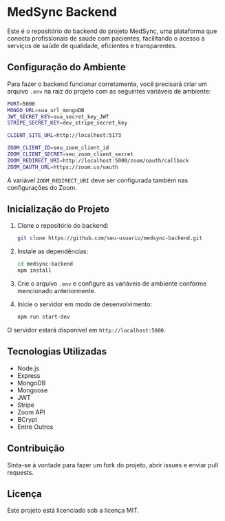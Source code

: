 # MedSync Backend

Este é o repositório do backend do projeto MedSync, uma plataforma que conecta profissionais de saúde com pacientes, facilitando o acesso a serviços de saúde de qualidade, eficientes e transparentes.

## Configuração do Ambiente

Para fazer o backend funcionar corretamente, você precisará criar um arquivo `.env` na raiz do projeto com as seguintes variáveis de ambiente:

```sh
PORT=5000
MONGO_URL=sua_url_mongoDB
JWT_SECRET_KEY=sua_secret_key_JWT
STRIPE_SECRET_KEY=dev_stripe_secret_key

CLIENT_SITE_URL=http://localhost:5173

ZOOM_CLIENT_ID=seu_zoom_client_id
ZOOM_CLIENT_SECRET=seu_zoom_client_secret
ZOOM_REDIRECT_URI=http://localhost:5000/zoom/oauth/callback
ZOOM_OAUTH_URL=https://zoom.us/oauth
```

A variável `ZOOM_REDIRECT_URI` deve ser configurada também nas configurações do Zoom.

## Inicialização do Projeto

1. Clone o repositório do backend:

   ```sh
   git clone https://github.com/seu-usuario/medsync-backend.git
   ```

2. Instale as dependências:

   ```sh
   cd medsync-backend
   npm install
   ```

3. Crie o arquivo `.env` e configure as variáveis de ambiente conforme mencionado anteriormente.

4. Inicie o servidor em modo de desenvolvimento:
   ```sh
   npm run start-dev
   ```

O servidor estará disponível em `http://localhost:5000`.

## Tecnologias Utilizadas

- Node.js
- Express
- MongoDB
- Mongoose
- JWT
- Stripe
- Zoom API
- BCrypt
- Entre Outros

## Contribuição

Sinta-se à vontade para fazer um fork do projeto, abrir issues e enviar pull requests.

## Licença

Este projeto está licenciado sob a licença MIT.
